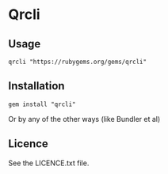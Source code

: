 # Qrcli #

## Usage ##

    qrcli "https://rubygems.org/gems/qrcli"


## Installation ##

    gem install "qrcli"

Or by any of the other ways (like Bundler et al)


## Licence ##

See the LICENCE.txt file.